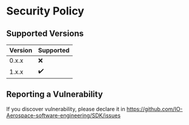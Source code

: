 # Security Policy

## Supported Versions

| Version | Supported           |
|---------|---------------------|
| 0.x.x   | :x:                 |
| 1.x.x   | :heavy_check_mark:  |


## Reporting a Vulnerability

If you discover vulnerability, please declare it in https://github.com/IO-Aerospace-software-engineering/SDK/issues
